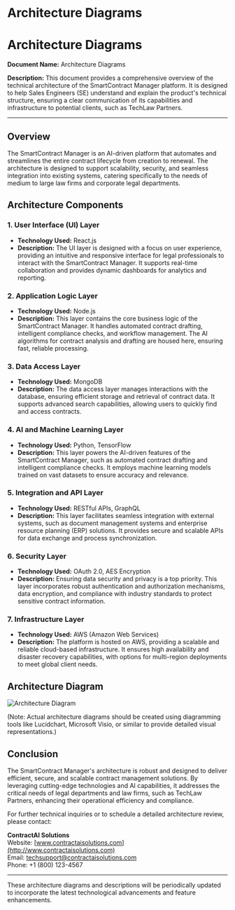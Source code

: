 # Architecture Diagrams

# Architecture Diagrams

**Document Name:** Architecture Diagrams

**Description:** This document provides a comprehensive overview of the technical architecture of the SmartContract Manager platform. It is designed to help Sales Engineers (SE) understand and explain the product's technical structure, ensuring a clear communication of its capabilities and infrastructure to potential clients, such as TechLaw Partners.

---

## Overview

The SmartContract Manager is an AI-driven platform that automates and streamlines the entire contract lifecycle from creation to renewal. The architecture is designed to support scalability, security, and seamless integration into existing systems, catering specifically to the needs of medium to large law firms and corporate legal departments.

## Architecture Components

### 1. **User Interface (UI) Layer**

- **Technology Used:** React.js
- **Description:** The UI layer is designed with a focus on user experience, providing an intuitive and responsive interface for legal professionals to interact with the SmartContract Manager. It supports real-time collaboration and provides dynamic dashboards for analytics and reporting.

### 2. **Application Logic Layer**

- **Technology Used:** Node.js
- **Description:** This layer contains the core business logic of the SmartContract Manager. It handles automated contract drafting, intelligent compliance checks, and workflow management. The AI algorithms for contract analysis and drafting are housed here, ensuring fast, reliable processing.

### 3. **Data Access Layer**

- **Technology Used:** MongoDB
- **Description:** The data access layer manages interactions with the database, ensuring efficient storage and retrieval of contract data. It supports advanced search capabilities, allowing users to quickly find and access contracts.

### 4. **AI and Machine Learning Layer**

- **Technology Used:** Python, TensorFlow
- **Description:** This layer powers the AI-driven features of the SmartContract Manager, such as automated contract drafting and intelligent compliance checks. It employs machine learning models trained on vast datasets to ensure accuracy and relevance.

### 5. **Integration and API Layer**

- **Technology Used:** RESTful APIs, GraphQL
- **Description:** This layer facilitates seamless integration with external systems, such as document management systems and enterprise resource planning (ERP) solutions. It provides secure and scalable APIs for data exchange and process synchronization.

### 6. **Security Layer**

- **Technology Used:** OAuth 2.0, AES Encryption
- **Description:** Ensuring data security and privacy is a top priority. This layer incorporates robust authentication and authorization mechanisms, data encryption, and compliance with industry standards to protect sensitive contract information.

### 7. **Infrastructure Layer**

- **Technology Used:** AWS (Amazon Web Services)
- **Description:** The platform is hosted on AWS, providing a scalable and reliable cloud-based infrastructure. It ensures high availability and disaster recovery capabilities, with options for multi-region deployments to meet global client needs.

## Architecture Diagram

![Architecture Diagram](https://via.placeholder.com/800x600.png?text=SmartContract+Manager+Architecture+Diagram)

(Note: Actual architecture diagrams should be created using diagramming tools like Lucidchart, Microsoft Visio, or similar to provide detailed visual representations.)

## Conclusion

The SmartContract Manager's architecture is robust and designed to deliver efficient, secure, and scalable contract management solutions. By leveraging cutting-edge technologies and AI capabilities, it addresses the critical needs of legal departments and law firms, such as TechLaw Partners, enhancing their operational efficiency and compliance.

For further technical inquiries or to schedule a detailed architecture review, please contact:

**ContractAI Solutions**  
Website: [www.contractaisolutions.com](http://www.contractaisolutions.com)  
Email: techsupport@contractaisolutions.com  
Phone: +1 (800) 123-4567

---

These architecture diagrams and descriptions will be periodically updated to incorporate the latest technological advancements and feature enhancements.
